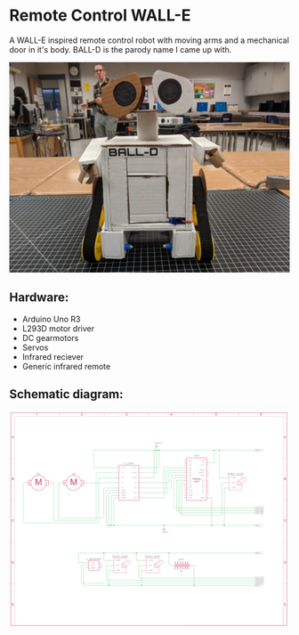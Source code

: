 # Remote Control WALL-E

A WALL-E inspired remote control robot with moving arms and a mechanical door in it's body.
BALL-D is the parody name I came up with. 

<img src="Images/WALLE2.jpg" width=800> 

## Hardware:
- Arduino Uno R3
- L293D motor driver
- DC gearmotors
- Servos
- Infrared reciever
- Generic infrared remote


## Schematic diagram:

<img src="Images/Schematic.png" width=800>
